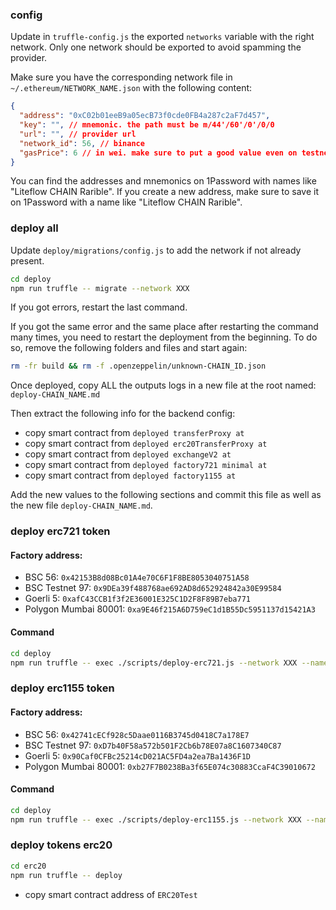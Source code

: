 ### config

Update in `truffle-config.js` the exported `networks` variable with the right network. Only one network should be exported to avoid spamming the provider.

Make sure you have the corresponding network file in `~/.ethereum/NETWORK_NAME.json` with the following content:

```json
{
  "address": "0xC02b01eeB9a05ecB73f0cde0FB4a287c2aF7d457",
  "key": "", // mnemonic. the path must be m/44'/60'/0'/0/0
  "url": "", // provider url
  "network_id": 56, // binance
  "gasPrice": 6 // in wei. make sure to put a good value even on testnet, not too low and not too high!
}
```

You can find the addresses and mnemonics on 1Password with names like "Liteflow CHAIN Rarible".
If you create a new address, make sure to save it on 1Password with a name like "Liteflow CHAIN Rarible".

### deploy all

Update `deploy/migrations/config.js` to add the network if not already present.

```bash
cd deploy
npm run truffle -- migrate --network XXX
```

If you got errors, restart the last command.

If you got the same error and the same place after restarting the command many times, you need to restart the deployment from the beginning.
To do so, remove the following folders and files and start again:

```bash
rm -fr build && rm -f .openzeppelin/unknown-CHAIN_ID.json
```

Once deployed, copy ALL the outputs logs in a new file at the root named: `deploy-CHAIN_NAME.md`

Then extract the following info for the backend config:

- copy smart contract from `deployed transferProxy at`
- copy smart contract from `deployed erc20TransferProxy at`
- copy smart contract from `deployed exchangeV2 at`
- copy smart contract from `deployed factory721 minimal at`
- copy smart contract from `deployed factory1155 at`

Add the new values to the following sections and commit this file as well as the new file `deploy-CHAIN_NAME.md`.

### deploy erc721 token

#### Factory address:

- BSC 56: `0x42153B8d08Bc01A4e70C6F1F8BE8053040751A58`
- BSC Testnet 97: `0x9DEa39f488768ae692AD8d652924842a30E99584`
- Goerli 5: `0xafC43CCB1f3f2E36001E325C1D2F8F89B7eba771`
- Polygon Mumbai 80001: `0xa9E46f215A6D759eC1d1B55Dc5951137d15421A3`

#### Command

```bash
cd deploy
npm run truffle -- exec ./scripts/deploy-erc721.js --network XXX --name "Weentar ERC721" --symbol WNTR721 --baseURI ipfs:/ --factoryAddress 0x42153B8d08Bc01A4e70C6F1F8BE8053040751A58
```

### deploy erc1155 token

#### Factory address:

- BSC 56: `0x42741cECf928c5Daae0116B3745d0418C7a178E7`
- BSC Testnet 97: `0xD7b40F58a572b501F2Cb6b78E07a8C1607340C87`
- Goerli 5: `0x90Caf0CFBc25214cD021AC5FD4a2ea7Ba1436F1D`
- Polygon Mumbai 80001: `0xb27F7B0238Ba3f65E074c30883CcaF4C39010672`

#### Command

```bash
cd deploy
npm run truffle -- exec ./scripts/deploy-erc1155.js --network XXX --name "Weentar ERC1155" --symbol WNTR1155 --baseURI ipfs:/ --factoryAddress 0x42741cECf928c5Daae0116B3745d0418C7a178E7
```

### deploy tokens erc20

```bash
cd erc20
npm run truffle -- deploy
```

- copy smart contract address of `ERC20Test`
